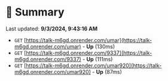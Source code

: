 # 📖 Summary
Last updated: **9/3/2024, 9:43:16 AM**

- `GET` [https://talk-m6gd.onrender.com/umar](https://talk-m6gd.onrender.com/umar) - **Up** (130ms)
- `GET` [https://talk-m6gd.onrender.com/9337](https://talk-m6gd.onrender.com/9337) - **Up** (111ms)
- `GET` [https://talk-m6gd.onrender.com/umar920](https://talk-m6gd.onrender.com/umar920) - **Up** (87ms)
